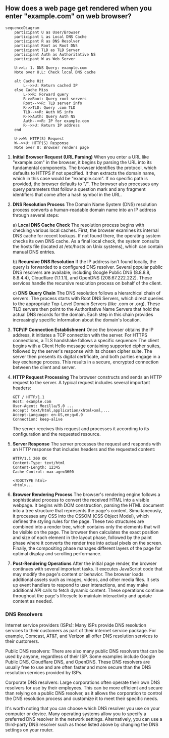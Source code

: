 ## How does a web page get rendered when you enter "example.com" on web browser?

```mermaid
sequenceDiagram
    participant U as User/Browser
    participant L as Local DNS Cache
    participant R as DNS Resolver
    participant Root as Root DNS
    participant TLD as TLD Server
    participant Auth as Authoritative NS
    participant W as Web Server
    
    U->>L: 1. DNS Query: example.com
    Note over U,L: Check local DNS cache
    
    alt Cache Hit
        L-->>U: Return cached IP
    else Cache Miss
        L->>R: Forward query
        R->>Root: Query root servers
        Root-->>R: TLD server info
        R->>TLD: Query .com TLD
        TLD-->>R: Auth NS info
        R->>Auth: Query Auth NS
        Auth-->>R: IP for example.com
        R-->>U: Return IP address
    end
    
    U->>W: HTTP(S) Request
    W-->>U: HTTP(S) Response
    Note over U: Browser renders page
```

1. **Initial Browser Request (URL Parsing)**
   When you enter a URL like "example.com" in the browser, it begins by parsing the URL into its fundamental components. The browser identifies the protocol, which defaults to HTTPS if not specified. It then extracts the domain name, which in this case would be "example.com". If no specific path is provided, the browser defaults to "/". The browser also processes any query parameters that follow a question mark and any fragment identifiers that come after a hash symbol in the URL.

2. **DNS Resolution Process**
   The Domain Name System (DNS) resolution process converts a human-readable domain name into an IP address through several steps:

   a) **Local DNS Cache Check**
      The resolution process begins with checking various local caches. First, the browser examines its internal DNS cache for recent lookups. If not found there, the operating system checks its own DNS cache. As a final local check, the system consults the hosts file (located at /etc/hosts on Unix systems), which can contain manual DNS entries.
   
   b) **Recursive DNS Resolution**
      If the IP address isn't found locally, the query is forwarded to a configured DNS resolver. Several popular public DNS resolvers are available, including Google Public DNS (8.8.8.8, 8.8.4.4), Cloudflare (1.1.1.1), and OpenDNS (208.67.222.222). These services handle the recursive resolution process on behalf of the client.
   
   c) **DNS Query Chain**
      The DNS resolution follows a hierarchical chain of servers. The process starts with Root DNS Servers, which direct queries to the appropriate Top-Level Domain Servers (like .com or .org). These TLD servers then point to the Authoritative Name Servers that hold the actual DNS records for the domain. Each step in this chain provides increasingly specific information about the domain's location.

3. **TCP/IP Connection Establishment**
   Once the browser obtains the IP address, it initiates a TCP connection with the server. For HTTPS connections, a TLS handshake follows a specific sequence: The client begins with a Client Hello message containing supported cipher suites, followed by the server's response with its chosen cipher suite. The server then presents its digital certificate, and both parties engage in a key exchange process. This results in a secure, encrypted connection between the client and server.

4. **HTTP Request Processing**
   The browser constructs and sends an HTTP request to the server. A typical request includes several important headers:
     ```http
     GET / HTTP/1.1
     Host: example.com
     User-Agent: Mozilla/5.0 ...
     Accept: text/html,application/xhtml+xml,...
     Accept-Language: en-US,en;q=0.9
     Connection: keep-alive
     ```
   The server receives this request and processes it according to its configuration and the requested resource.

5. **Server Response**
   The server processes the request and responds with an HTTP response that includes headers and the requested content:
     ```http
     HTTP/1.1 200 OK
     Content-Type: text/html
     Content-Length: 12345
     Cache-Control: max-age=3600
     
     <!DOCTYPE html>
     <html>...
     ```

6. **Browser Rendering Process**
   The browser's rendering engine follows a sophisticated process to convert the received HTML into a visible webpage. It begins with DOM construction, parsing the HTML document into a tree structure that represents the page's content. Simultaneously, it processes any CSS into the CSSOM (CSS Object Model), which defines the styling rules for the page. These two structures are combined into a render tree, which contains only the elements that will be visible on the page. The browser then calculates the exact position and size of each element in the layout phase, followed by the paint phase where it converts the render tree into actual pixels on the screen. Finally, the compositing phase manages different layers of the page for optimal display and scrolling performance.

7. **Post-Rendering Operations**
   After the initial page render, the browser continues with several important tasks. It executes JavaScript code that may modify the page's content or behavior. The browser loads additional assets such as images, videos, and other media files. It sets up event handlers to respond to user interactions, and may make additional API calls to fetch dynamic content. These operations continue throughout the page's lifecycle to maintain interactivity and update content as needed.

### DNS Resolvers

Internet service providers (ISPs): Many ISPs provide DNS resolution services to their customers as part of their internet service package. For example, Comcast, AT&T, and Verizon all offer DNS resolution services to their customers.

Public DNS resolvers: There are also many public DNS resolvers that can be used by anyone, regardless of their ISP. Some examples include Google Public DNS, Cloudflare DNS, and OpenDNS. These DNS resolvers are usually free to use and are often faster and more secure than the DNS resolution services provided by ISPs.

Corporate DNS resolvers: Large corporations often operate their own DNS resolvers for use by their employees. This can be more efficient and secure than relying on a public DNS resolver, as it allows the corporation to control the DNS resolution process and customize it to meet their specific needs.

It's worth noting that you can choose which DNS resolver you use on your computer or device. Many operating systems allow you to specify a preferred DNS resolver in the network settings. Alternatively, you can use a third-party DNS resolver such as those listed above by changing the DNS settings on your router.
